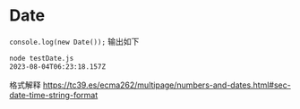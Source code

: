 # Date

`console.log(new Date());`
输出如下
```sh
node testDate.js
2023-08-04T06:23:18.157Z
```

格式解释 https://tc39.es/ecma262/multipage/numbers-and-dates.html#sec-date-time-string-format

